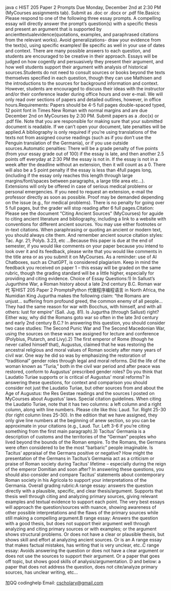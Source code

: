 java c HIST 205 Paper 2 Prompts Due Monday, December 2nd at 2:30 PM (MyCourses assignments tab). Submit as .doc or .docx or .pdf file.Basics: Please respond to one of the following three essay prompts. A compelling essay will directly answer the prompt’s question(s) with a specific thesis and present an argument that is supported by ancienttextualevidence(quotations, examples, and paraphrased citations from the relevant works). Avoid generalizations- draw your evidence from the text(s), using specific examples! Be specific as well in your use of dates and context. There are many possible answers to each question, and students are encouraged to be creative in their approach. Essays will be judged on how cogently and persuasively they present their argument, and how well students support their argument with analysis of historical sources.Students do not need to consult sources or books beyond the texts themselves specified in each question, though they can use Mathisen and the introductions to the sources for background information and context. However, students are encouraged to discuss their ideas with the instructor and/or their conference leader during office hours and over e-mail. We will only read over sections of papers and detailed outlines, however, in office hours.Requirements: Papers should be 4-5 full pages double-spaced typed, 12 point font in Times New Roman with normal margins and are due December 2nd on MyCourses by 2:30 PM. Submit papers as a .doc(x) or .pdf file. Note that you are responsible for making sure that your submitted document is readable. If we can’t open your document, late penalties will be applied.A bibliography is only required if you’re using translations of the texts not from assigned course readings (such as if you don’t use the Penguin translation of the Germania), or if you use outside sources.Automatic penalties: There will be a grade penalty of five points (from your essay grade out of 100) if the essay is late, and then another 2.5 points off everyday at 2:30 PM the essay is not in. If the essay is not in a week after the deadline without an extension, then it will count as a 0. There will also be a 5 point penalty if the essay is less than 4full pages long, (including if the essay only reaches this length through large margins/font/spaces between paragraphs, a large title area etc...). Extensions will only be offered in case of serious medical problems or personal emergencies. If you need to request an extension, e-mail the professor directly as soon as possible. Proof may be demanded depending on the issue (e.g., for medical problems). There is no penalty for going over 5 full pages, but the grader will stop reading after 6 full pages.Citation: Please see the document “Citing Ancient Sources” (MyCourses) for aguide to citing ancient literature and bibliography, including a link to a website with conventions for different ancient sources. You may use either footnotes or in-text citations. When paraphrasing or quoting an ancient or modern text, you should always cite them. And remember ancient source citation styles: Tac. Agr. 21; Polyb. 3.23, etc …Because this paper is due at the end of semester, if you would like comments on your paper because you intend to look over it and its feedback, please write that you would like comments in the title area or as you submit it on MyCourses. As a reminder: use of AI Chatboxes, such as ChatGPT, is considered plagiarism. Keep in mind the feedback you received on paper 1 – this essay will be graded on the same rubric, though the grading standard will be a little higher, especially for providing and citing evidence. Choice of Essay Questions:1) In Sallust’s Jugurthine War, a Roman history about a late 2nd century B.C. Roman war 代 写HIST 205 Paper 2 PromptsPython 代做程序编程语言 in North Africa, the Numidian King Jugurtha makes the following claim: “the Romans are unjust... suffering from profound greed, the common enemy of all people... They had the same reason for war with Bocchus, with himself, and with all others: lust for empire” (Sall. Jug. 81). Is Jugurtha (through Sallust) right? Either way, why did the Romans goto war so often in the late 3rd century and early 2nd century B.C.? In answering this question, you should consider two case studies: The Second Punic War and The Second Macedonian War, using the sources on these wars we assigned for lecture and conference (Polybius, Plutarch, and Livy).2) The first emperor of Rome (though he never called himself that), Augustus, claimed that he was restoring the ancestral religious and moral values of Roman society after many years of civil war. One way he did so was by emphasizing the restoration of “traditional” gender roles through legal and moral reforms. Did the life of the woman known as “Turia,” both in the civil war period and after peace was restored, conform to Augustus’ prescribed gender roles? Do you think that Laudatio Turiae supports or is critical of Augustus’ moral reforms? In answering these questions, for context and comparison you should consider not just the Laudatio Turiae, but other sources from and about the Age of Augustus: the Res Gestae readings and the sources I posted on MyCourses about Augustus’ laws. Special citation guidelines. When citing the Laudatio Turiae, note that it has two columns: a left column and a right column, along with line numbers. Please cite like this: Laud. Tur. Right 25-30 (for right column lines 25-30). In the edition that we have assigned, they only give line numbers at the beginning of anew section, so you can be approximate in your citations (e.g., Laud. Tur. Left 3-6 if you’re citing something from the first main paragraph).3) Tacitus’ Germania is a description of customs and the territories of the “German” peoples who lived beyond the bounds of the Roman empire. To the Romans, the Germans were often considered to be the most “barbaric” people imaginable. Is Tacitus’ appraisal of the Germans positive or negative? How might the presentation of the Germans in Tacitus’s Germania act as a criticism or praise of Roman society during Tacitus’ lifetime – especially during the reign of the emperor Domitian and soon after? In answering these questions, you should also consider and compare Tacitus’ statements about contemporary Roman society in his Agricola to support your interpretations of the Germania. Overall grading rubric:A range essay: answers the question directly with a plausible, specific, and clear thesis/argument. Supports that thesis well through citing and analyzing primary sources, giving relevant examples and textual evidence to support each point. The very best essays will approach the question/sources with nuance, showing awareness of other possible interpretations and the flaws of the primary sources while still making a compelling argument.B range essay: Answers the question with a good thesis, but does not support their argument well through analyzing and citing primary sources or with examples; or the argument shows structural problems. Or does not have a clear or plausible thesis, but shows skill and effort at analyzing ancient sources. Or is an A range essay that makes factual mistakes, has writing that is very unclear, etc..C range essay: Avoids answering the question or does not have a clear argument or does not use the sources to support their argument. Or a paper that goes off topic, but shows good skills of analysis/argumentation. D and below: a paper that does not address the question, does not cite/analyze primary sources, has unclear writing, etc...

   加QQ codinghelp Email: cscholary@gmail.com
